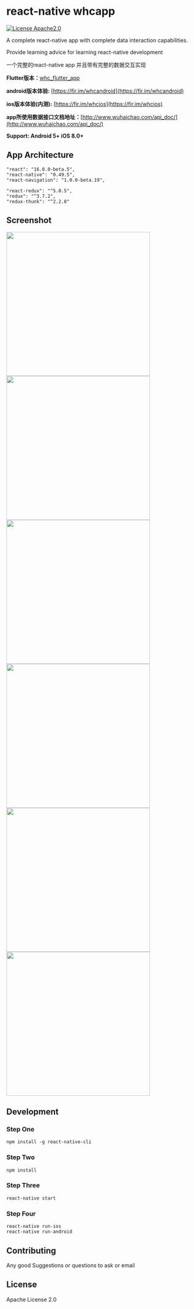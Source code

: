 # react-native whcapp

[![License Apache2.0](https://img.shields.io/hexpm/l/plug.svg)](https://raw.githubusercontent.com/attentiveness/whcapp/master/LICENSE)

A complete react-native app with complete data interaction capabilities.

Provide learning advice for learning react-native development

一个完整的react-native app 并且带有完整的数据交互实现

**Flutter版本：**[whc_flutter_app](https://github.com/netyouli/whc_flutter_app)

**android版本体验:** [https://fir.im/whcandroid](https://fir.im/whcandroid)

**ios版本体验(内测):** [https://fir.im/whcios](https://fir.im/whcios)

**app所使用数据接口文档地址：**[http://www.wuhaichao.com/api_doc/](http://www.wuhaichao.com/api_doc/)

**Support: Android 5+   iOS 8.0+**

## App Architecture

```
"react": "16.0.0-beta.5",
"react-native": "0.49.5",
"react-navigation": "1.0.0-beta.19",

"react-redux": "^5.0.5",
"redux": "^3.7.2",
"redux-thunk": "^2.2.0"
```

## Screenshot
<img src = "./screenshot/home.png" width = "375"><img src = "./screenshot/android_home.png" width = "375">
<img src = "./screenshot/community.png" width = "375"><img src = "./screenshot/android_community.png" width = "375">
<img src = "./screenshot/my.png" width = "375"><img src = "./screenshot/android_my.png" width = "375">

## Development

### Step One

```
npm install -g react-native-cli
```
### Step Two

```
npm install
```
### Step Three

```
react-native start
```
### Step Four

```
react-native run-ios
react-native run-android
```

## Contributing

Any good Suggestions or questions to ask or email

## License

Apache License 2.0
